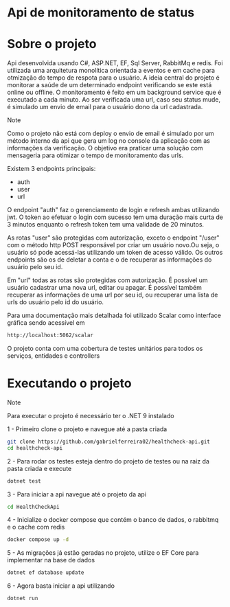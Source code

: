 # Api de monitoramento de status

# Sobre o projeto

Api desenvolvida usando C#, ASP.NET, EF, Sql Server, RabbitMq e redis. Foi utilizada uma arquitetura monolítica orientada a eventos e em cache para otmização do tempo de respota para o usuário. A ideia central do projeto é monitorar a saúde de um determinado endpoint verificando se este está online ou offline. O monitoramento é feito em um background service que é executado a cada minuto. Ao ser verificada uma url, caso seu status mude, é simulado um envio de email para o usuário dono da url cadastrada.

>[!NOTE]
>Como o projeto não está com deploy o envio de email é simulado por um método interno da api que gera um log no console da aplicação com as informações da verificação. O objetivo era praticar uma solução com mensageria para otimizar o tempo de monitoramento das urls.

Existem 3 endpoints principais:
- auth
- user
- url

O endpoint "auth" faz o gerenciamento de login e refresh ambas utilizando jwt. O token ao efetuar o login com sucesso tem uma duração mais curta de 3 minutos enquanto o refresh token tem uma validade de 20 minutos.

As rotas "user" são protegidas com autorização, exceto o endpoint "/user" com o método http POST responsável por criar um usuário novo.Ou seja, o usuário só pode acessá-las utilizando um token de acesso válido. Os outros endpoints são os de deletar a conta e o de recuperar as informações do usuário pelo seu id.

Em "url" todas as rotas são protegidas com autorização. É possível um usuário cadastrar uma nova url, editar ou apagar. É possível também recuperar as informações de uma url por seu id, ou recuperar uma lista de urls do usuário pelo id do usuário.

Para uma documentação mais detalhada foi utilizado Scalar como interface gráfica sendo acessível em 
```bash
http://localhost:5062/scalar
```

O projeto conta com uma cobertura de testes unitários para todos os serviços, entidades e controllers

# Executando o projeto

>[!NOTE]
>Para executar o projeto é necessário ter o .NET 9 instalado

1 - Primeiro clone o projeto e navegue até a pasta criada
```bash
git clone https://github.com/gabrielferreira02/healthcheck-api.git
cd healthcheck-api
```

2 - Para rodar os testes esteja dentro do projeto de testes ou na raiz da pasta criada e execute
```bash
dotnet test
```

3 - Para iniciar a api navegue até o projeto da api
```bash
cd HealthCheckApi
```

4 - Inicialize o docker compose que contém o banco de dados, o rabbitmq e o cache com redis
```bash
docker compose up -d
```

5 - As migrações já estão geradas no projeto, utilize o EF Core para implementar na base de dados
```bash
dotnet ef database update
```

6 - Agora basta iniciar a api utilizando
```bash
dotnet run
```